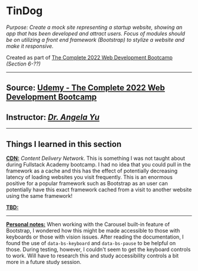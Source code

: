 # TinDog

_Purpose: Create a mock site representing a startup website, showing an app that has been developed and attract users. Focus of modules should be on utilizing a front end framework (Bootstrap) to stylize a website and make it responsive._

Created as part of <u>The Complete 2022 Web Development Bootcamp</u><br>_(Section 6-??)_

---

## Source: [Udemy - The Complete 2022 Web Development Bootcamp](https://www.udemy.com/course/the-complete-web-development-bootcamp/)

## Instructor: [_Dr. Angela Yu_](https://www.appbrewery.co/)

---

## Things I learned in this section

**<u>CDN:</u>** _Content Delivery Network_. This is something I was not taught about during Fullstack Academy bootcamp. I had no idea that you could pull in the framework as a cache and this has the effect of potentially decreasing latency of loading websites you visit frequently. This is an enormous positive for a popular framework such as Bootstrap as an user can potentially have this exact framework cached from a visit to another website using the same framework!

**<u>TBD:</u>**

---

**<u>Personal notes:</u>**
When working with the Carousel built-in feature of Bootstrap, I wondered how this might be made accessible to those with keyboards or those with vision issues. After reading the documentation, I found the use of `data-bs-keyboard` and `data-bs-pause` to be helpful on those. During testing, however, I couldn't seem to get the keyboard controls to work. Will have to research this and study accessibility controls a bit more in a future study session.
